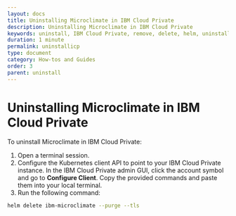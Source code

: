 ```yaml
---
layout: docs
title: Uninstalling Microclimate in IBM Cloud Private
description: Uninstalling Microclimate in IBM Cloud Private
keywords: uninstall, IBM Cloud Private, remove, delete, helm, uninstall Microclimate in IBM Cloud Private
duration: 1 minute
permalink: uninstallicp
type: document
category: How-tos and Guides
order: 3
parent: uninstall
---
```


# Uninstalling Microclimate in IBM Cloud Private

To uninstall Microclimate in IBM Cloud Private:

1. Open a terminal session.
2. Configure the Kubernetes client API to point to your IBM Cloud Private instance. In the IBM Cloud Private admin GUI, click the account symbol and go to **Configure Client**. Copy the provided commands and paste them into your local terminal.
3. Run the following command:
```bash
helm delete ibm-microclimate --purge --tls
```
